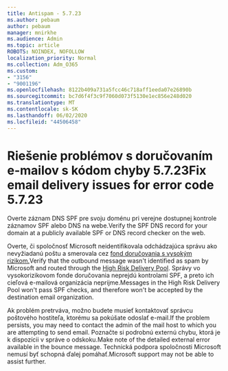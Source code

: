 ```yaml
---
title: Antispam - 5.7.23
ms.author: pebaum
author: pebaum
manager: mnirkhe
ms.audience: Admin
ms.topic: article
ROBOTS: NOINDEX, NOFOLLOW
localization_priority: Normal
ms.collection: Adm_O365
ms.custom:
- "3156"
- "9001196"
ms.openlocfilehash: 8122b409a731a5fcc46c718aff1eeda07e26890b
ms.sourcegitcommit: bc7d6f4f3c9f7060d073f5130e1ec856e248d020
ms.translationtype: MT
ms.contentlocale: sk-SK
ms.lasthandoff: 06/02/2020
ms.locfileid: "44506458"
---
```

# <a name="fix-email-delivery-issues-for-error-code-5723"></a><span data-ttu-id="db37a-102">Riešenie problémov s doručovaním e-mailov s kódom chyby 5.7.23</span><span class="sxs-lookup"><span data-stu-id="db37a-102">Fix email delivery issues for error code 5.7.23</span></span>

<span data-ttu-id="db37a-103">Overte záznam DNS SPF pre svoju doménu pri verejne dostupnej kontrole záznamov SPF alebo DNS na webe.</span><span class="sxs-lookup"><span data-stu-id="db37a-103">Verify the SPF DNS record for your domain at a publicly available SPF or DNS record checker on the web.</span></span>

<span data-ttu-id="db37a-104">Overte, či spoločnosť Microsoft neidentifikovala odchádzajúca správu ako nevyžiadanú poštu a smerovala cez [fond doručovania s vysokým rizikom.](https://docs.microsoft.com/microsoft-365/security/office-365-security/high-risk-delivery-pool-for-outbound-messages)</span><span class="sxs-lookup"><span data-stu-id="db37a-104">Verify that the outbound message wasn't identified as spam by Microsoft and routed through the [High Risk Delivery Pool](https://docs.microsoft.com/microsoft-365/security/office-365-security/high-risk-delivery-pool-for-outbound-messages).</span></span> <span data-ttu-id="db37a-105">Správy vo vysokorizikovom fonde doručovania neprejdú kontrolami SPF, a preto ich cieľová e-mailová organizácia neprijme.</span><span class="sxs-lookup"><span data-stu-id="db37a-105">Messages in the High Risk Delivery Pool won't pass SPF checks, and therefore won't be accepted by the destination email organization.</span></span>

<span data-ttu-id="db37a-106">Ak problém pretrváva, možno budete musieť kontaktovať správcu poštového hostiteľa, ktorému sa pokúšate odoslať e-mail.</span><span class="sxs-lookup"><span data-stu-id="db37a-106">If the problem persists, you may need to contact the admin of the mail host to which you are attempting to send email.</span></span> <span data-ttu-id="db37a-107">Poznačte si podrobnú externú chybu, ktorá je k dispozícii v správe o odskoku.</span><span class="sxs-lookup"><span data-stu-id="db37a-107">Make note of the detailed external error available in the bounce message.</span></span> <span data-ttu-id="db37a-108">Technická podpora spoločnosti Microsoft nemusí byť schopná ďalej pomáhať.</span><span class="sxs-lookup"><span data-stu-id="db37a-108">Microsoft support may not be able to assist further.</span></span>
